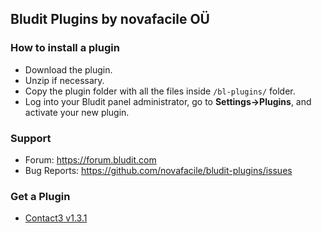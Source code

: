## Bludit Plugins by novafacile OÜ

### How to install a plugin
- Download the plugin.
- Unzip if necessary.
- Copy the plugin folder with all the files inside `/bl-plugins/` folder.
- Log into your Bludit panel administrator, go to **Settings->Plugins**, and activate your new plugin.

### Support
- Forum: https://forum.bludit.com
- Bug Reports: https://github.com/novafacile/bludit-plugins/issues

### Get a Plugin

- [Contact3 v1.3.1](https://github.com/novafacile/bludit-plugins/raw/main/releases/contact3.zip) 
